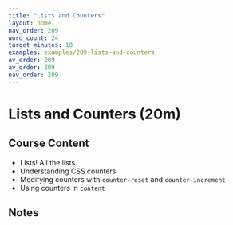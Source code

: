 ```yaml
---
title: "Lists and Counters"
layout: home
nav_order: 209
word_count: 24
target_minutes: 10
examples: examples/209-lists-and-counters
av_order: 209
av_order: 209
nav_order: 209
---
```

# Lists and Counters (20m)

## Course Content

- Lists! All the lists.
- Understanding CSS counters
- Modifying counters with `counter-reset` and `counter-increment`
- Using counters in `content`

## Notes













